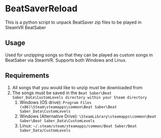 # BeatSaverReload
This is a python script to unpack BeatSaver zip files to be played in SteamVR BeatSaber

## Usage
Used for unzipping songs so that they can be played as custom songs in BeatSaber via SteamVR.
Supports both Windows and Linux.

## Requirements
1. All songs that you would like to unzip must be downloaded from [](https://BeatSaver.com)
2. The songs must be saved in the ``Beat Saber\Beat Saber_Data\CustomLevels directory within your Steam directory``
    1. Windows (OS drive): ``Program Files (x86)\Steam\steamapps\common\Beat Saber\Beat Saber_Data\CustomLevels``
    2. Windows (Alternative Drive): ``\SteamLibrary\steamapps\common\Beat Saber\Beat Saber_Data\CustomLevels``
    3. Linux: ``~/.steam/steam/steamapps/common/Beat Saber/Beat Saber_Data/CustomLevels``